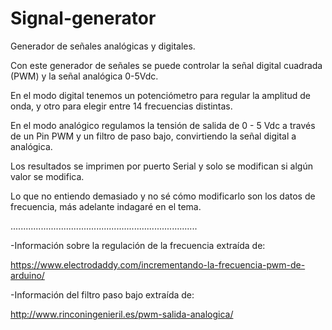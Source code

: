 # Signal-generator
Generador de señales analógicas y digitales.

Con este generador de señales se puede controlar la señal digital cuadrada (PWM) y la señal analógica 0-5Vdc.

En el modo digital tenemos un potenciómetro para regular la amplitud de onda, y otro para elegir entre 14 frecuencias distintas.

En el modo analógico regulamos la tensión de salida de 0 - 5 Vdc a través de un Pin PWM y un filtro de paso bajo, convirtiendo la señal digital a analógica.

Los resultados se imprimen por puerto Serial y solo se modifican si algún valor se modifica.

Lo que no entiendo demasiado y no sé cómo modificarlo son los datos de frecuencia, más adelante indagaré en el tema.

..........................................................................

-Información sobre la regulación de la frecuencia extraída de:

https://www.electrodaddy.com/incrementando-la-frecuencia-pwm-de-arduino/

-Información del filtro paso bajo extraída de:

http://www.rinconingenieril.es/pwm-salida-analogica/
